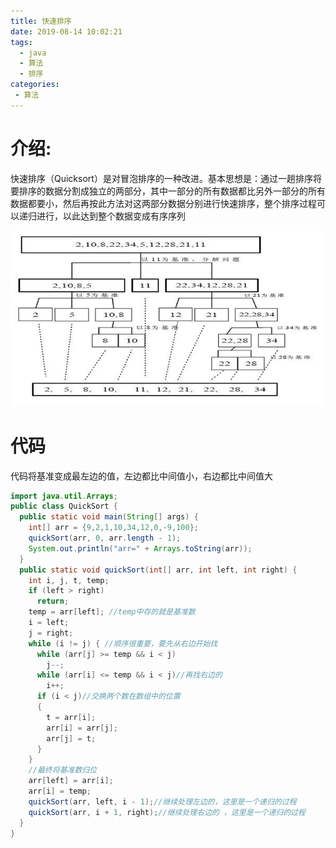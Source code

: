 ```yaml
---
title: 快速排序
date: 2019-08-14 10:02:21
tags: 
  - java
  - 算法
  - 排序
categories:
 - 算法
---
```

# 介绍:

快速排序（Quicksort）是对冒泡排序的一种改进。基本思想是：通过一趟排序将要排序的数据分割成独立的两部分，其中一部分的所有数据都比另外一部分的所有数据都要小，然后再按此方法对这两部分数据分别进行快速排序，整个排序过程可以递归进行，以此达到整个数据变成有序序列

![](/image/快速排序/快速排序-1.png)
# 代码
代码将基准变成最左边的值，左边都比中间值小，右边都比中间值大
```java
import java.util.Arrays;
public class QuickSort {
  public static void main(String[] args) {
    int[] arr = {9,2,1,10,34,12,0,-9,100};
    quickSort(arr, 0, arr.length - 1);
    System.out.println("arr=" + Arrays.toString(arr));
  }
  public static void quickSort(int[] arr, int left, int right) {
    int i, j, t, temp;
    if (left > right)
      return;
    temp = arr[left]; //temp中存的就是基准数
    i = left;
    j = right;
    while (i != j) { //顺序很重要，要先从右边开始找
      while (arr[j] >= temp && i < j)
        j--;
      while (arr[i] <= temp && i < j)//再找右边的
        i++;
      if (i < j)//交换两个数在数组中的位置
      {
        t = arr[i];
        arr[i] = arr[j];
        arr[j] = t;
      }
    }
    //最终将基准数归位
    arr[left] = arr[i];
    arr[i] = temp;
    quickSort(arr, left, i - 1);//继续处理左边的，这里是一个递归的过程
    quickSort(arr, i + 1, right);//继续处理右边的 ，这里是一个递归的过程
  }
}
```
